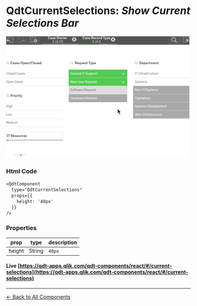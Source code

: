 # QdtCurrentSelections: *Show Current Selections Bar*

![QdtCurrentSelections](../assets/currentSelections.png "QdtCurrentSelections")

### Html Code

```
<QdtComponent
  type="QdtCurrentSelections"
  props={{
    height: '40px'
  }}
/>
```

### Properties

| prop             | type          | description   |
| ---------------- | ------------- | ------------- |
| height           | String        | `40px`  |


#### Live [https://qdt-apps.qlik.com/qdt-components/react/#/current-selections](https://qdt-apps.qlik.com/qdt-components/react/#/current-selections)

---

[← Back to All Components](https://github.com/qlik-demo-team/qdt-components#components)
